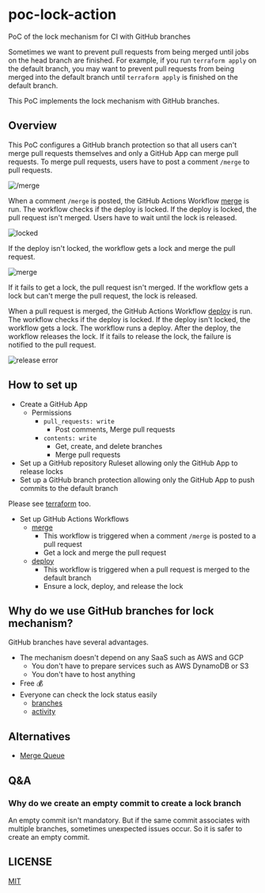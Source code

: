 # poc-lock-action

PoC of the lock mechanism for CI with GitHub branches

Sometimes we want to prevent pull requests from being merged until jobs on the head branch are finished.
For example, if you run `terraform apply` on the default branch, you may want to prevent pull requests from being merged into the default branch until `terraform apply` is finished on the default branch.

This PoC implements the lock mechanism with GitHub branches.

## Overview

This PoC configures a GitHub branch protection so that all users can't merge pull requests themselves and only a GitHub App can merge pull requests.
To merge pull requests, users have to post a comment `/merge` to pull requests.

![/merge](https://github.com/szksh-lab/poc-lock-action/assets/13323303/99cdf980-69bf-460f-8989-1202c667979d)

When a comment `/merge` is posted, the GitHub Actions Workflow [merge](.github/workflows/merge.yaml) is run.
The workflow checks if the deploy is locked.
If the deploy is locked, the pull request isn't merged.
Users have to wait until the lock is released.

![locked](https://github.com/szksh-lab/poc-lock-action/assets/13323303/54dc50f7-5757-4c2a-8d89-0905d4aee3c6)

If the deploy isn't locked, the workflow gets a lock and merge the pull request.

![merge](https://github.com/szksh-lab/poc-lock-action/assets/13323303/202d5adf-e661-4f71-ba07-c1c6fbaac67c)

If it fails to get a lock, the pull request isn't merged.
If the workflow gets a lock but can't merge the pull request, the lock is released.

When a pull request is merged, the GitHub Actions Workflow [deploy](.github/workflows/deploy.yaml) is run.
The workflow checks if the deploy is locked.
If the deploy isn't locked, the workflow gets a lock.
The workflow runs a deploy.
After the deploy, the workflow releases the lock.
If it fails to release the lock, the failure is notified to the pull request.

![release error](https://github.com/szksh-lab/poc-lock-action/assets/13323303/164276b7-a037-406c-b36d-e2d8e2d710ba)

## How to set up

- Create a GitHub App
  - Permissions
    - `pull_requests: write`
      - Post comments, Merge pull requests
    - `contents: write`
      - Get, create, and delete branches
      - Merge pull requests
- Set up a GitHub repository Ruleset allowing only the GitHub App to release locks
- Set up a GitHub branch protection allowing only the GitHub App to push commits to the default branch

Please see [terraform](terraform) too.

- Set up GitHub Actions Workflows
  - [merge](.github/workflows/merge.yaml)
    - This workflow is triggered when a comment `/merge` is posted to a pull request
    - Get a lock and merge the pull request
  - [deploy](.github/workflows/deploy.yaml)
    - This workflow is triggered when a pull request is merged to the default branch
    - Ensure a lock, deploy, and release the lock

## Why do we use GitHub branches for lock mechanism?

GitHub branches have several advantages.

- The mechanism doesn't depend on any SaaS such as AWS and GCP
  - You don't have to prepare services such as AWS DynamoDB or S3
  - You don't have to host anything
- Free 💰
- Everyone can check the lock status easily
  - [branches](https://github.com/szksh-lab/poc-lock-action/branches/all?query=lock%2F)
  - [activity](https://github.com/szksh-lab/poc-lock-action/activity)

## Alternatives

- [Merge Queue](https://docs.github.com/en/repositories/configuring-branches-and-merges-in-your-repository/configuring-pull-request-merges/managing-a-merge-queue)

## Q&A

### Why do we create an empty commit to create a lock branch

An empty commit isn't mandatory.
But if the same commit associates with multiple branches, sometimes unexpected issues occur.
So it is safer to create an empty commit.

## LICENSE

[MIT](LICENSE)
